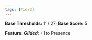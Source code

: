 ```yaml
---
tags: [Tier3]
---
```

**Base Thresholds:** 11 / 27; **Base Score:** 5

**Feature:** ***Gilded:*** +1 to Presence
